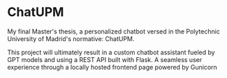 # ChatUPM
My final Master's thesis, a personalized chatbot versed in the Polytechnic University of Madrid's normative: ChatUPM. 

This project will ultimately result in a custom chatbot assistant fueled by GPT models and using a REST API built with Flask. 
A seamless user experience through a locally hosted frontend page powered by Gunicorn

